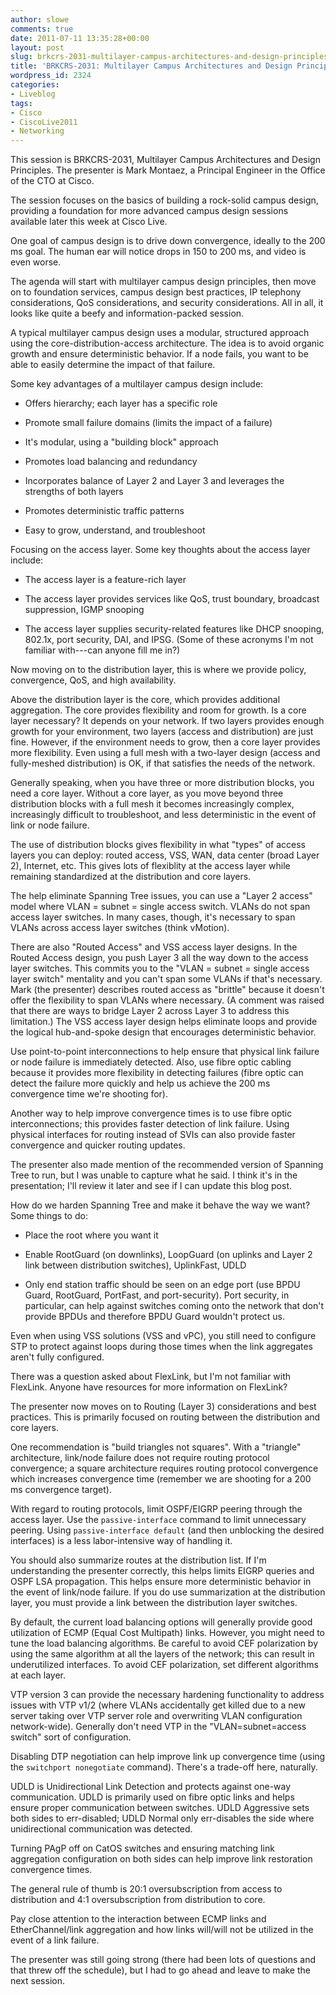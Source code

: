 ```yaml
---
author: slowe
comments: true
date: 2011-07-11 13:35:28+00:00
layout: post
slug: brkcrs-2031-multilayer-campus-architectures-and-design-principles
title: 'BRKCRS-2031: Multilayer Campus Architectures and Design Principles'
wordpress_id: 2324
categories:
- Liveblog
tags:
- Cisco
- CiscoLive2011
- Networking
---
```


This session is BRKCRS-2031, Multilayer Campus Architectures and Design Principles. The presenter is Mark Montaez, a Principal Engineer in the Office of the CTO at Cisco.

The session focuses on the basics of building a rock-solid campus design, providing a foundation for more advanced campus design sessions available later this week at Cisco Live.

One goal of campus design is to drive down convergence, ideally to the 200 ms goal. The human ear will notice drops in 150 to 200 ms, and video is even worse.

The agenda will start with multilayer campus design principles, then move on to foundation services, campus design best practices, IP telephony considerations, QoS considerations, and security considerations. All in all, it looks like quite a beefy and information-packed session.

A typical multilayer campus design uses a modular, structured approach using the core-distribution-access architecture. The idea is to avoid organic growth and ensure deterministic behavior. If a node fails, you want to be able to easily determine the impact of that failure.

Some key advantages of a multilayer campus design include:

* Offers hierarchy; each layer has a specific role

* Promote small failure domains (limits the impact of a failure)

* It's modular, using a "building block" approach

* Promotes load balancing and redundancy

* Incorporates balance of Layer 2 and Layer 3 and leverages the strengths of both layers

* Promotes deterministic traffic patterns

* Easy to grow, understand, and troubleshoot

Focusing on the access layer. Some key thoughts about the access layer include:

* The access layer is a feature-rich layer

* The access layer provides services like QoS, trust boundary, broadcast suppression, IGMP snooping

* The access layer supplies security-related features like DHCP snooping, 802.1x, port security, DAI, and IPSG. (Some of these acronyms I'm not familiar with---can anyone fill me in?)

Now moving on to the distribution layer, this is where we provide policy, convergence, QoS, and high availability.

Above the distribution layer is the core, which provides additional aggregation. The core provides flexibility and room for growth. Is a core layer necessary? It depends on your network. If two layers provides enough growth for your environment, two layers (access and distribution) are just fine. However, if the environment needs to grow, then a core layer provides more flexibility. Even using a full mesh with a two-layer design (access and fully-meshed distribution) is OK, if that satisfies the needs of the network.

Generally speaking, when you have three or more distribution blocks, you need a core layer. Without a core layer, as you move beyond three distribution blocks with a full mesh it becomes increasingly complex, increasingly difficult to troubleshoot, and less deterministic in the event of link or node failure.

The use of distribution blocks gives flexibility in what "types" of access layers you can deploy: routed access, VSS, WAN, data center (broad Layer 2), Internet, etc. This gives lots of flexiblity at the access layer while remaining standardized at the distribution and core layers.

The help eliminate Spanning Tree issues, you can use a "Layer 2 access" model where VLAN = subnet = single access switch. VLANs do not span access layer switches. In many cases, though, it's necessary to span VLANs across access layer switches (think vMotion).

There are also "Routed Access" and VSS access layer designs. In the Routed Access design, you push Layer 3 all the way down to the access layer switches. This commits you to the "VLAN = subnet = single access layer switch" mentality and you can't span some VLANs if that's necessary. Mark (the presenter) describes routed access as "brittle" because it doesn't offer the flexibility to span VLANs where necessary. (A comment was raised that there are ways to bridge Layer 2 across Layer 3 to address this limitation.) The VSS access layer design helps eliminate loops and provide the logical hub-and-spoke design that encourages deterministic behavior.

Use point-to-point interconnections to help ensure that physical link failure or node failure is immediately detected. Also, use fibre optic cabling because it provides more flexibility in detecting failures (fibre optic can detect the failure more quickly and help us achieve the 200 ms convergence time we're shooting for).

Another way to help improve convergence times is to use fibre optic interconnections; this provides faster detection of link failure. Using physical interfaces for routing instead of SVIs can also provide faster convergence and quicker routing updates.

The presenter also made mention of the recommended version of Spanning Tree to run, but I was unable to capture what he said. I think it's in the presentation; I'll review it later and see if I can update this blog post.

How do we harden Spanning Tree and make it behave the way we want? Some things to do:

* Place the root where you want it

* Enable RootGuard (on downlinks), LoopGuard (on uplinks and Layer 2 link between distribution switches), UplinkFast, UDLD

* Only end station traffic should be seen on an edge port (use BPDU Guard, RootGuard, PortFast, and port-security). Port security, in particular, can help against switches coming onto the network that don't provide BPDUs and therefore BPDU Guard wouldn't protect us.

Even when using VSS solutions (VSS and vPC), you still need to configure STP to protect against loops during those times when the link aggregates aren't fully configured.

There was a question asked about FlexLink, but I'm not familiar with FlexLink. Anyone have resources for more information on FlexLink?

The presenter now moves on to Routing (Layer 3) considerations and best practices. This is primarily focused on routing between the distribution and core layers.

One recommendation is "build triangles not squares". With a "triangle" architecture, link/node failure does not require routing protocol convergence; a square architecture requires routing protocol convergence which increases convergence time (remember we are shooting for a 200 ms convergence target).

With regard to routing protocols, limit OSPF/EIGRP peering through the access layer. Use the `passive-interface` command to limit unnecessary peering. Using `passive-interface default` (and then unblocking the desired interfaces) is a less labor-intensive way of handling it.

You should also summarize routes at the distribution list. If I'm understanding the presenter correctly, this helps limits EIGRP queries and OSPF LSA propagation. This helps ensure more deterministic behavior in the event of link/node failure. If you do use summarization at the distribution layer, you must provide a link between the distribution layer switches.

By default, the current load balancing options will generally provide good utilization of ECMP (Equal Cost Multipath) links. However, you might need to tune the load balancing algorithms. Be careful to avoid CEF polarization by using the same algorithm at all the layers of the network; this can result in underutilized interfaces. To avoid CEF polarization, set different algorithms at each layer.

VTP version 3 can provide the necessary hardening functionality to address issues with VTP v1/2 (where VLANs accidentally get killed due to a new server taking over VTP server role and overwriting VLAN configuration network-wide). Generally don't need VTP in the "VLAN=subnet=access switch" sort of configuration.

Disabling DTP negotiation can help improve link up convergence time (using the `switchport nonegotiate` command). There's a trade-off here, naturally.

UDLD is Unidirectional Link Detection and protects against one-way communication. UDLD is primarily used on fibre optic links and helps ensure proper communication between switches. UDLD Aggressive sets both sides to err-disabled; UDLD Normal only err-disables the side where unidirectional communication was detected.

Turning PAgP off on CatOS switches and ensuring matching link aggregation configuration on both sides can help improve link restoration convergence times.

The general rule of thumb is 20:1 oversubscription from access to distribution and 4:1 oversubscription from distribution to core.

Pay close attention to the interaction between ECMP links and EtherChannel/link aggregation and how links will/will not be utilized in the event of a link failure.

The presenter was still going strong (there had been lots of questions and that threw off the schedule), but I had to go ahead and leave to make the next session.
